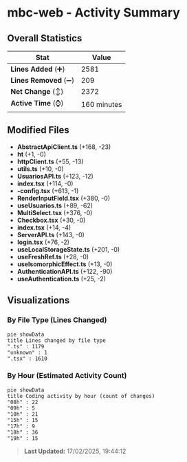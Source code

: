 # mbc-web - Activity Summary 

## Overall Statistics

| Stat                   | Value                                                             |
| ---------------------- | ----------------------------------------------------------------- |
| **Lines Added** (➕)   | 2581                                          |
| **Lines Removed** (➖) | 209                                        |
| **Net Change** (↕)    | 2372                |
| **Active Time** (⌚)   | 160 minutes |


## Modified Files
- **AbstractApiClient.ts** (+168, -23)
- **ht** (+1, -0)
- **httpClient.ts** (+55, -13)
- **utils.ts** (+10, -0)
- **UsuariosAPI.ts** (+123, -12)
- **index.tsx** (+114, -0)
- **-config.tsx** (+613, -1)
- **RenderInputField.tsx** (+380, -0)
- **useUsuarios.ts** (+89, -62)
- **MultiSelect.tsx** (+376, -0)
- **Checkbox.tsx** (+30, -0)
- **index.tsx** (+14, -4)
- **ServerAPI.ts** (+143, -0)
- **login.tsx** (+76, -2)
- **useLocalStorageState.ts** (+201, -0)
- **useFreshRef.ts** (+28, -0)
- **useIsomorphicEffect.ts** (+13, -0)
- **AuthenticationAPI.ts** (+122, -90)
- **useAuthentication.ts** (+25, -2)

## Visualizations

### By File Type (Lines Changed)

```mermaid
pie showData
title Lines changed by file type
".ts" : 1179
"unknown" : 1
".tsx" : 1610
```

### By Hour (Estimated Activity Count)

```mermaid
pie showData
title Coding activity by hour (count of changes)
"08h" : 22
"09h" : 5
"10h" : 21
"15h" : 15
"17h" : 9
"18h" : 36
"19h" : 15
```


> **Last Updated:** 17/02/2025, 19:44:12